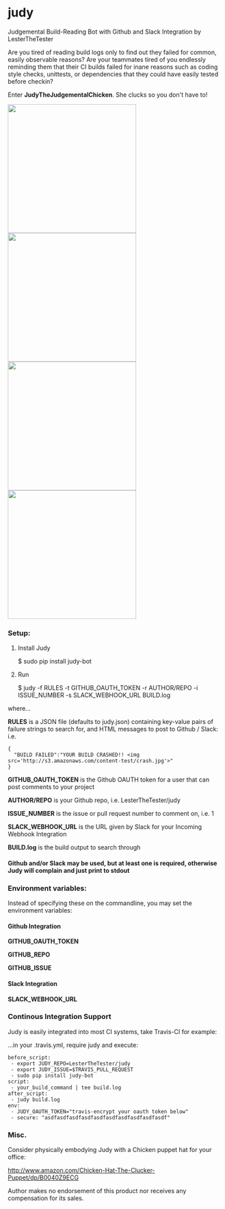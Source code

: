 # judy
Judgemental Build-Reading Bot with Github and Slack Integration by LesterTheTester

Are you tired of reading build logs only to find out they failed for common,
easily observable reasons? Are your teammates tired of you endlessly reminding
them that their CI builds failed for inane reasons such as coding style checks,
unittests, or dependencies that they could have easily tested before checkin?

Enter <b>JudyTheJudgementalChicken</b>. She clucks so you don't have to!

<img src='http://s3.amazonaws.com/content-test/crash.jpg' width=300>
<img src='http://s3.amazonaws.com/content-test/lint.jpg' width=300>
<img src='http://s3.amazonaws.com/content-test/mocha.jpg' width=300>
<img src='http://s3.amazonaws.com/content-test/timeout.jpg' width=300>


<h3>Setup:</h3>

1. Install Judy

    $ sudo pip install judy-bot

2. Run

    $ judy -f RULES -t GITHUB_OAUTH_TOKEN -r AUTHOR/REPO -i ISSUE_NUMBER -s SLACK_WEBHOOK_URL BUILD.log

where...

<b>RULES</b> is a JSON file (defaults to judy.json) containing key-value pairs of
failure strings to search for, and HTML messages to post to Github / Slack:
i.e.

```
{
  "BUILD FAILED":"YOUR BUILD CRASHED!! <img src='http://s3.amazonaws.com/content-test/crash.jpg'>"
}
```

<b>GITHUB_OAUTH_TOKEN</b> is the Github OAUTH token for a user that can post comments to your project

<b>AUTHOR/REPO</b> is your Github repo, i.e. LesterTheTester/judy

<b>ISSUE_NUMBER</b> is the issue or pull request number to comment on, i.e. 1

<b>SLACK_WEBHOOK_URL</b> is the URL given by Slack for your Incoming Webhook Integration

<b>BUILD.log</b> is the build output to search through

<h4>Github and/or Slack may be used, but at least one is required, otherwise Judy will complain and just print to stdout</h4>

<h3>Environment variables:</h3>
Instead of specifying these on the commandline, you may set the environment variables:

<h4>Github Integration</h4>

<b>GITHUB_OAUTH_TOKEN

GITHUB_REPO

GITHUB_ISSUE</b>

<h4>Slack Integration</h4>

<b>SLACK_WEBHOOK_URL</b>

<h3>Continous Integration Support</h3>
Judy is easily integrated into most CI systems, take Travis-CI for example:

...in your .travis.yml, require judy and execute:

```
before_script:
 - export JUDY_REPO=LesterTheTester/judy
 - export JUDY_ISSUE=$TRAVIS_PULL_REQUEST
 - sudo pip install judy-bot
script:
 - your_build_command | tee build.log
after_script:
 - judy build.log
env:
 - JUDY_OAUTH_TOKEN="travis-encrypt your oauth token below"
 - secure: "asdfasdfasdfasdfasdfasdfasdfasdfasdfasdf"
```

<h3>Misc.</h3>

Consider physically embodying Judy with a Chicken puppet hat for your office:

http://www.amazon.com/Chicken-Hat-The-Clucker-Puppet/dp/B0040Z9ECG

Author makes no endorsement of this product nor receives any compensation for its sales.
